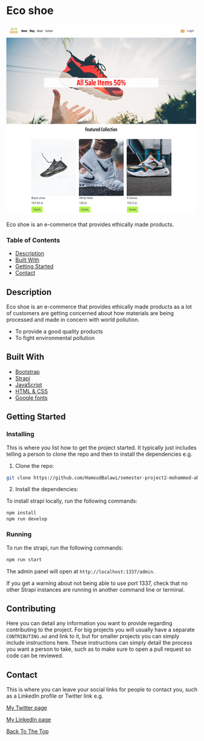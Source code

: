 # Eco shoe

![](image/eco-shoe.jpg)

Eco shoe is an e-commerce that provides ethically made products.

### Table of Contents

- [Description](#description)
- [Built With](#built-with)
- [Getting Started](#getting-started)
- [Contact](#contact)

## Description

Eco shoe is an e-commerce that provides ethically made products as a lot of customers are getting concerned about how materials are being processed and made in concern with world pollution.

- To provide a good quality products
- To fight environmental pollution

## Built With

- [Bootstrap](https://getbootstrap.com)
- [Strapi](https://strapi.io/)
- [JavaScript](https://www.javascript.com/)
- [HTML & CSS](https://html.com/)
- [Google fonts](https://fonts.google.com/)

## Getting Started

### Installing

This is where you list how to get the project started. It typically just includes telling a person to clone the repo and then to install the dependencies e.g.

1. Clone the repo:

```bash
git clone https://github.com/HamoudBalawi/semester-project2-mohammed-ahmed
```

2. Install the dependencies:

To install strapi locally, run the following commands:

```
npm install
npm run develop
```

### Running

To run the strapi, run the following commands:

```bash
npm run start
```

The admin panel will open at `http://localhost:1337/admin`.

If you get a warning about not being able to use port 1337, check that no other Strapi instances are running in another command line or terminal.

## Contributing

Here you can detail any information you want to provide regarding contributing to the project. For big projects you will usually have a separate `CONTRIBUTING.md` and link to it, but for smaller projects you can simply include instructions here. These instructions can simply detail the process you want a person to take, such as to make sure to open a pull request so code can be reviewed.

## Contact

This is where you can leave your social links for people to contact you, such as a LinkedIn profile or Twitter link e.g.

[My Twitter page](www.twitter.com)

[My LinkedIn page](www.linkedin.com)

[Back To The Top](#eco-shoe)
